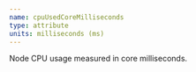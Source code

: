 ```yaml
---
name: cpuUsedCoreMilliseconds
type: attribute
units: milliseconds (ms)
---
```


Node CPU usage measured in core milliseconds.

